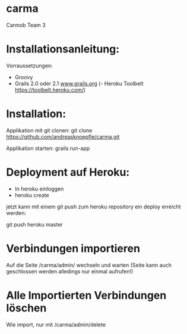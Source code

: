 carma
=====

Carmob Team 3

Installationsanleitung: 
========================
Vorraussetzungen:
- Groovy 
- Grails 2.0 oder 2.1 www.grails.org
(- Heroku Toolbelt https://toolbelt.heroku.com/) 

Installation:
=============
Applikation mit git clonen:
git clone https://github.com/andreasknoepfle/carma.git

Applikation starten: 
grails run-app 

Deployment auf Heroku:
======================
- In heroku einloggen
- heroku create

jetzt kann mit einem git push zum heroku repository ein deploy erreicht werden:

git push heroku master

Verbindungen importieren
=========================
Auf die Seite /carma/admin/ wechseln und warten (Seite kann auch geschlossen werden alledings nur einmal aufrufen!)

Alle Importierten Verbindungen löschen
================================
Wie import, nur mit /carma/admin/delete
